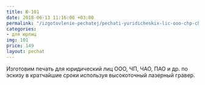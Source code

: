 ```yaml
---
title: Ю-101
date: 2018-06-13 11:16:00 +03:00
permalink: "/izgotovlenie-pechatej/pechati-yuridicheskix-lic-ooo-chp-chao-pat-i-dr/eskiz-u101/"
categories:
- для юрлиц
img: 101
price: 149
layout: pechat
---
```


Изготовим печать для юридический лиц ООО, ЧП, ЧАО, ПАО и др. по эскизу в кратчайшие сроки используя высокоточный лазерный гравер.
